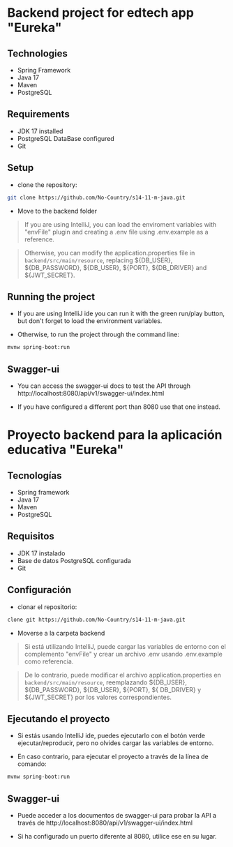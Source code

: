# Backend project for edtech app "Eureka"

## Technologies

- Spring Framework
- Java 17
- Maven
- PostgreSQL

## Requirements
- JDK 17 installed
- PostgreSQL DataBase configured
- Git

## Setup
- clone the repository:
```bash
git clone https://github.com/No-Country/s14-11-m-java.git
```

- Move to the backend folder

> If you are using IntelliJ, you can load the enviroment variables with "envFile" plugin and creating a .env file using .env.example as a reference.

> Otherwise, you can modify the application.properties file in `backend/src/main/resource`, replacing \${DB_USER}, \${DB_PASSWORD}, \${DB_USER}, \${PORT}, \${DB_DRIVER} and \${JWT_SECRET}.

## Running the project

- If you are using IntelliJ ide you can run it with the green run/play button, but don't forget to load the environment variables.

- Otherwise, to run the project through the command line:
```bash
mvnw spring-boot:run
```

## Swagger-ui

- You can access the swagger-ui docs to test the API through http://localhost:8080/api/v1/swagger-ui/index.html

- If you have configured a different port than 8080 use that one instead.

# Proyecto backend para la aplicación educativa "Eureka"

## Tecnologías

- Spring framework
- Java 17
- Maven
- PostgreSQL

## Requisitos
- JDK 17 instalado
- Base de datos PostgreSQL configurada
- Git

## Configuración
- clonar el repositorio:
```bash
clone git https://github.com/No-Country/s14-11-m-java.git
```

- Moverse a la carpeta backend

> Si está utilizando IntelliJ, puede cargar las variables de entorno con el complemento "envFile" y crear un archivo .env usando .env.example como referencia.

> De lo contrario, puede modificar el archivo application.properties en `backend/src/main/resource`, reemplazando \${DB_USER}, \${DB_PASSWORD}, \${DB_USER}, \${PORT}, \${ DB_DRIVER} y \${JWT_SECRET} por los valores correspondientes.

## Ejecutando el proyecto

- Si estás usando IntelliJ ide, puedes ejecutarlo con el botón verde ejecutar/reproducir, pero no olvides cargar las variables de entorno.

- En caso contrario, para ejecutar el proyecto a través de la línea de comando:
```bash
mvnw spring-boot:run
```

## Swagger-ui

- Puede acceder a los documentos de swagger-ui para probar la API a través de http://localhost:8080/api/v1/swagger-ui/index.html

- Si ha configurado un puerto diferente al 8080, utilice ese en su lugar.
